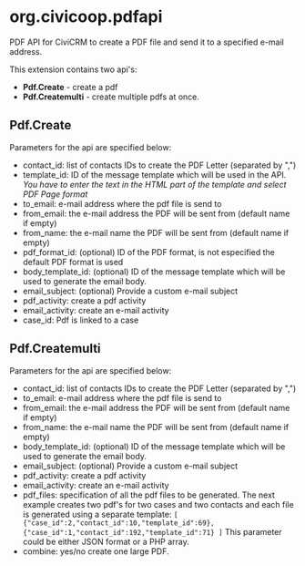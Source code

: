 # org.civicoop.pdfapi
PDF API for CiviCRM to create a PDF file and send it to a specified e-mail address.

This extension contains two api's:
* __Pdf.Create__ - create a pdf
* __Pdf.Createmulti__ - create multiple pdfs at once.


## Pdf.Create

Parameters for the api are specified below:
- contact_id: list of contacts IDs to create the PDF Letter (separated by ",")
- template_id: ID of the message template which will be used in the API. _You have to enter the text in the HTML part of the template and select PDF Page format_
- to_email: e-mail address where the pdf file is send to
- from_email: the e-mail address the PDF will be sent from (default name if empty)
- from_name: the e-mail name the PDF will be sent from (default name if empty)
- pdf_format_id: (optional) ID of the PDF format, is not especified the default PDF format is used
- body_template_id: (optional) ID of the message template which will be used to generate the email body.
- email_subject: (optional) Provide a custom e-mail subject
- pdf_activity: create a pdf activity
- email_activity: create an e-mail activity
- case_id: Pdf is linked to a case

## Pdf.Createmulti

Parameters for the api are specified below:
- contact_id: list of contacts IDs to create the PDF Letter (separated by ",")
- to_email: e-mail address where the pdf file is send to
- from_email: the e-mail address the PDF will be sent from (default name if empty)
- from_name: the e-mail name the PDF will be sent from (default name if empty)
- body_template_id: (optional) ID of the message template which will be used to generate the email body.
- email_subject: (optional) Provide a custom e-mail subject
- pdf_activity: create a pdf activity
- email_activity: create an e-mail activity
- pdf_files: specification of all the pdf files to be generated.
  The next example creates two pdf's for two cases and two contacts and each file is generated using a separate template:
  `[
      {"case_id":2,"contact_id":10,"template_id":69},
      {"case_id":1,"contact_id":192,"template_id":71}
  ]`
  This parameter could be either JSON format or a PHP array.
- combine: yes/no create one large PDF.

